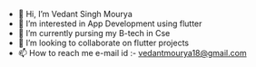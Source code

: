- 👋 Hi, I’m Vedant Singh Mourya
- 👀 I’m interested in App Development using flutter
- 🌱 I’m currently pursing my B-tech in Cse
- 💞️ I’m looking to collaborate on flutter projects
- 📫 How to reach me e-mail id :- vedantmourya18@gmail.com

<!---
vedantmourya-18/vedantmourya-18 is a ✨ special ✨ repository because its `README.md` (this file) appears on your GitHub profile.
You can click the Preview link to take a look at your changes.
--->
